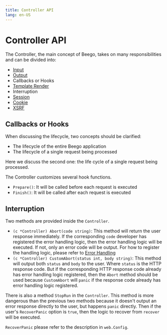 ```yaml
---
title: Controller API
lang: en-US
---
```


# Controller API

The Controller, the main concept of Beego, takes on many responsibilities and can be divided into:

- [Input](../../input/README.md)
- [Output](../../output/README.md)
- Callbacks or Hooks
- [Template Render](../../view/README.md)
- Interruption
- [Session](../../session/README.md)
- [Cookie](../../cookie/README.md)
- [XSRF](../../xsrf/README.md)

## Callbacks or Hooks

When discussing the lifecycle, two concepts should be clarified:

- The lifecycle of the entire Beego application
- The lifecycle of a single request being processed

Here we discuss the second one: the life cycle of a single request being processed.

The Controller customizes several hook functions.

- `Prepare()`: It will be called before each request is executed
- `Finish()`: It will be called after each request is executed

## Interruption

Two methods are provided inside the `Controller`.

- `(c *Controller) Abort(code string)`: This method will return the user response immediately. If the corresponding `code` developer has registered the error handling logic, then the error handling logic will be executed. If not, only an error code will be output. For how to register the handling logic, please refer to [Error Handling](../../error/README.md)
- `(c *Controller) CustomAbort(status int, body string)`: This method will output both `status` and `body` to the user. Where `status` is the HTTP response code. But if the corresponding HTTP response code already has error handling logic registered, then the `Abort` method should be used because `CustomAbort` will `panic` if the response code already has error handling logic registered.

There is also a method `StopRun` in the `Controller`. This method is more dangerous than the previous two methods because it doesn't output an error response directly to the user, but happens `panic` directly. Then if the user's `RecoverPanic` option is `true`, then the logic to recover from `recover` will be executed.

`RecoverPanic` please refer to the description in `web.Config`.
